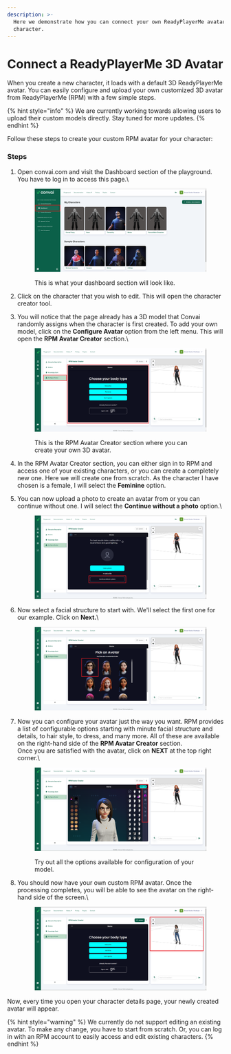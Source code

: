 ```yaml
---
description: >-
  Here we demonstrate how you can connect your own ReadyPlayerMe avatar with a
  character.
---
```


# Connect a ReadyPlayerMe 3D Avatar

When you create a new character, it loads with a default 3D ReadyPlayerMe avatar. You can easily configure and upload your own customized 3D avatar from ReadyPlayerMe (RPM) with a few simple steps.

{% hint style="info" %}
We are currently working towards allowing users to upload their custom models directly. Stay tuned for more updates.
{% endhint %}

Follow these steps to create your custom RPM avatar for your character:

### Steps

1.  Open convai.com and visit the Dashboard section of the playground. You have to log in to access this page.\


    <figure><img src="../../.gitbook/assets/dashboard-ss.png" alt=""><figcaption><p>This is what your dashboard section will look like.</p></figcaption></figure>
2. Click on the character that you wish to edit. This will open the character creator tool.
3.  You will notice that the page already has a 3D model that Convai randomly assigns when the character is first created. To add your own model, click on the **Configure Avatar** option from the left menu. This will open the **RPM Avatar Creator** section.\


    <figure><img src="../../.gitbook/assets/rpm-ss1.png" alt=""><figcaption><p>This is the RPM Avatar Creator section where you can create your own 3D avatar.</p></figcaption></figure>
4. In the RPM Avatar Creator section, you can either sign in to RPM and access one of your existing characters, or you can create a completely new one. Here we will create one from scratch. As the character I have chosen is a female, I will select the **Feminine** option.
5.  You can now upload a photo to create an avatar from or you can continue without one. I will select the **Continue without a photo** option.\


    <figure><img src="../../.gitbook/assets/rpm-ss2.png" alt=""><figcaption></figcaption></figure>
6.  Now select a facial structure to start with. We'll select the first one for our example. Click on **Next.**\


    <figure><img src="../../.gitbook/assets/rpm-ss3.png" alt=""><figcaption></figcaption></figure>
7.  Now you can configure your avatar just the way you want. RPM provides a list of configurable options starting with minute facial structure and details, to hair style, to dress, and many more. All of these are available on the right-hand side of the **RPM Avatar Creator** section.\
    Once you are satisfied with the avatar, click on **NEXT** at the top right corner.\


    <figure><img src="../../.gitbook/assets/rpm-ss4.png" alt=""><figcaption><p>Try out all the options available for configuration of your model.</p></figcaption></figure>
8.  You should now have your own custom RPM avatar. Once the processing completes, you will be able to see the avatar on the right-hand side of the screen.\


    <figure><img src="../../.gitbook/assets/rpm-ss5.png" alt=""><figcaption></figcaption></figure>

Now, every time you open your character details page, your newly created avatar will appear.

{% hint style="warning" %}
We currently do not support editing an existing avatar. To make any change, you have to start from scratch. Or, you can log in with an RPM account to easily access and edit existing characters.
{% endhint %}
